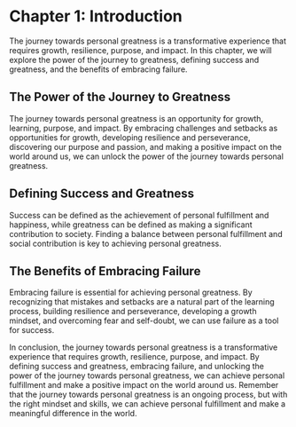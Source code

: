 Chapter 1: Introduction
=======================

The journey towards personal greatness is a transformative experience that requires growth, resilience, purpose, and impact. In this chapter, we will explore the power of the journey to greatness, defining success and greatness, and the benefits of embracing failure.

The Power of the Journey to Greatness
-------------------------------------

The journey towards personal greatness is an opportunity for growth, learning, purpose, and impact. By embracing challenges and setbacks as opportunities for growth, developing resilience and perseverance, discovering our purpose and passion, and making a positive impact on the world around us, we can unlock the power of the journey towards personal greatness.

Defining Success and Greatness
------------------------------

Success can be defined as the achievement of personal fulfillment and happiness, while greatness can be defined as making a significant contribution to society. Finding a balance between personal fulfillment and social contribution is key to achieving personal greatness.

The Benefits of Embracing Failure
---------------------------------

Embracing failure is essential for achieving personal greatness. By recognizing that mistakes and setbacks are a natural part of the learning process, building resilience and perseverance, developing a growth mindset, and overcoming fear and self-doubt, we can use failure as a tool for success.

In conclusion, the journey towards personal greatness is a transformative experience that requires growth, resilience, purpose, and impact. By defining success and greatness, embracing failure, and unlocking the power of the journey towards personal greatness, we can achieve personal fulfillment and make a positive impact on the world around us. Remember that the journey towards personal greatness is an ongoing process, but with the right mindset and skills, we can achieve personal fulfillment and make a meaningful difference in the world.
